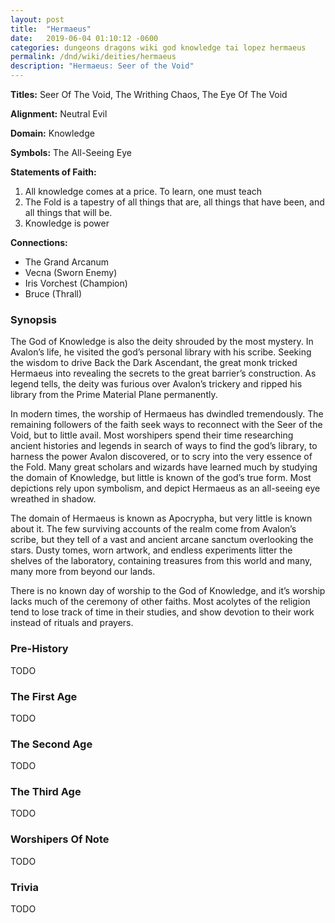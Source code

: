 ```yaml
---
layout: post
title:  "Hermaeus"
date:   2019-06-04 01:10:12 -0600
categories: dungeons dragons wiki god knowledge tai lopez hermaeus
permalink: /dnd/wiki/deities/hermaeus
description: "Hermaeus: Seer of the Void"
---
```


**Titles:** Seer Of The Void, The Writhing Chaos, The Eye Of The Void

**Alignment:** Neutral Evil

**Domain:** Knowledge

**Symbols:** The All-Seeing Eye

**Statements of Faith:**
1.  All knowledge comes at a price. To learn, one must teach
2.  The Fold is a tapestry of all things that are, all things that have been, and all things that will be.
3.  Knowledge is power

**Connections:**
* The Grand Arcanum
* Vecna (Sworn Enemy)
* Iris Vorchest (Champion)
* Bruce (Thrall)

### Synopsis

The God of Knowledge is also the deity shrouded by the most mystery.
In Avalon’s life, he visited the god’s personal library with his scribe.
Seeking the wisdom to drive Back the Dark Ascendant, the great monk tricked Hermaeus into revealing the secrets to the great barrier’s construction.
As legend tells, the deity was furious over Avalon’s trickery and ripped his library from the Prime Material Plane permanently.

In modern times, the worship of Hermaeus has dwindled tremendously.
The remaining followers of the faith seek ways to reconnect with the Seer of the Void, but to little avail.
Most worshipers spend their time researching ancient histories and legends in search of ways to find the god’s library, to harness the power Avalon discovered, or to scry into the very essence of the Fold.
Many great scholars and wizards have learned much by studying the domain of Knowledge, but little is known of the god’s true form.
Most depictions rely upon symbolism, and depict Hermaeus as an all-seeing eye wreathed in shadow.

The domain of Hermaeus is known as Apocrypha, but very little is known about it.
The few surviving accounts of the realm come from Avalon’s scribe, but they tell of a vast and ancient arcane sanctum overlooking the stars.
Dusty tomes, worn artwork, and endless experiments litter the shelves of the laboratory, containing treasures from this world and many, many more from beyond our lands.

There is no known day of worship to the God of Knowledge, and it’s worship lacks much of the ceremony of other faiths.
Most acolytes of the religion tend to lose track of time in their studies, and show devotion to their work instead of rituals and prayers.

### Pre-History

TODO

### The First Age

TODO

### The Second Age

TODO

### The Third Age

TODO

### Worshipers Of Note

TODO

### Trivia

TODO
